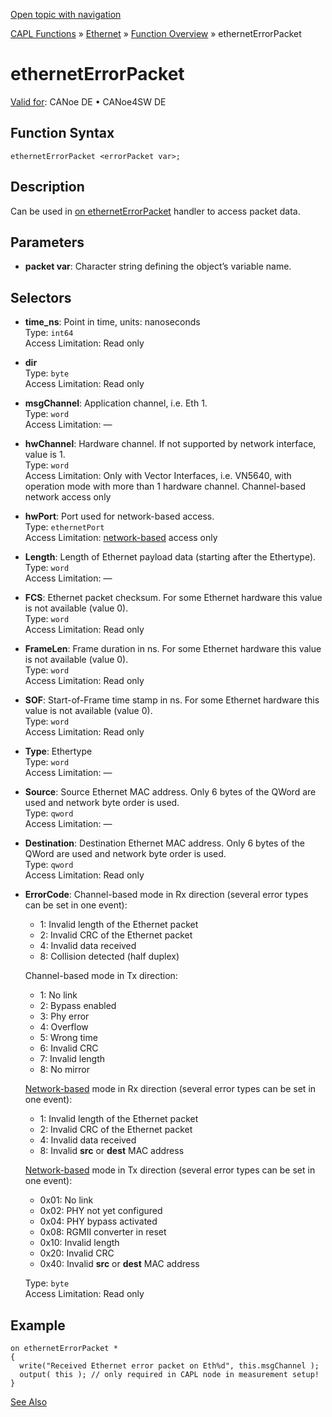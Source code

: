 [Open topic with navigation](../../../../../CANoeDEFamily.htm#Topics/CAPLFunctions/IP/Objects/CAPLfunctionEthernetErrorPacket.md)

[CAPL Functions](../../CAPLfunctions.md) » [Ethernet](../CAPLEthernetStartPage.md) » [Function Overview](../CAPLfunctionsIPOverview.md) » ethernetErrorPacket

# ethernetErrorPacket

[Valid for](../../../Shared/FeatureAvailability.md): CANoe DE • CANoe4SW DE

## Function Syntax

```
ethernetErrorPacket <errorPacket var>;
```

## Description

Can be used in [on ethernetErrorPacket](../EventProcedures/CAPLfunctionOnEthernetErrorPacket.md) handler to access packet data.

## Parameters

- **packet var**: Character string defining the object’s variable name.

## Selectors

- **time_ns**: Point in time, units: nanoseconds  
  Type: `int64`  
  Access Limitation: Read only

- **dir**  
  Type: `byte`  
  Access Limitation: Read only

- **msgChannel**: Application channel, i.e. Eth 1.  
  Type: `word`  
  Access Limitation: —

- **hwChannel**: Hardware channel. If not supported by network interface, value is 1.  
  Type: `word`  
  Access Limitation: Only with Vector Interfaces, i.e. VN5640, with operation mode with more than 1 hardware channel. Channel-based network access only

- **hwPort**: Port used for network-based access.  
  Type: `ethernetPort`  
  Access Limitation: [network-based](../../../CANoeCANalyzer/Ethernet/EthernetPortBasedNetworkAccess.md) access only

- **Length**: Length of Ethernet payload data (starting after the Ethertype).  
  Type: `word`  
  Access Limitation: —

- **FCS**: Ethernet packet checksum. For some Ethernet hardware this value is not available (value 0).  
  Type: `word`  
  Access Limitation: Read only

- **FrameLen**: Frame duration in ns. For some Ethernet hardware this value is not available (value 0).  
  Type: `word`  
  Access Limitation: Read only

- **SOF**: Start-of-Frame time stamp in ns. For some Ethernet hardware this value is not available (value 0).  
  Type: `word`  
  Access Limitation: Read only

- **Type**: Ethertype  
  Type: `word`  
  Access Limitation: —

- **Source**: Source Ethernet MAC address. Only 6 bytes of the QWord are used and network byte order is used.  
  Type: `qword`  
  Access Limitation: —

- **Destination**: Destination Ethernet MAC address. Only 6 bytes of the QWord are used and network byte order is used.  
  Type: `qword`  
  Access Limitation: Read only

- **ErrorCode**: Channel-based mode in Rx direction (several error types can be set in one event):
  - 1: Invalid length of the Ethernet packet
  - 2: Invalid CRC of the Ethernet packet
  - 4: Invalid data received
  - 8: Collision detected (half duplex)

  Channel-based mode in Tx direction:
  - 1: No link
  - 2: Bypass enabled
  - 3: Phy error
  - 4: Overflow
  - 5: Wrong time
  - 6: Invalid CRC
  - 7: Invalid length
  - 8: No mirror

  [Network-based](../../../CANoeCANalyzer/Ethernet/EthernetPortBasedNetworkAccess.md) mode in Rx direction (several error types can be set in one event):
  - 1: Invalid length of the Ethernet packet
  - 2: Invalid CRC of the Ethernet packet
  - 4: Invalid data received
  - 8: Invalid **src** or **dest** MAC address

  [Network-based](../../../CANoeCANalyzer/Ethernet/EthernetPortBasedNetworkAccess.md) mode in Tx direction (several error types can be set in one event):
  - 0x01: No link
  - 0x02: PHY not yet configured
  - 0x04: PHY bypass activated
  - 0x08: RGMII converter in reset
  - 0x10: Invalid length
  - 0x20: Invalid CRC
  - 0x40: Invalid **src** or **dest** MAC address

  Type: `byte`  
  Access Limitation: Read only

## Example

```plaintext
on ethernetErrorPacket *
{
  write("Received Ethernet error packet on Eth%d", this.msgChannel );
  output( this ); // only required in CAPL node in measurement setup!
}
```

[See Also](javascript:void(0);)
